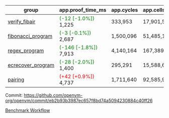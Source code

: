 | group | app.proof_time_ms | app.cycles | app.cells_used | leaf.proof_time_ms | leaf.cycles | leaf.cells_used |
| -- | -- | -- | -- | -- | -- | -- |
| [verify_fibair](https://github.com/openvm-org/openvm/blob/benchmark-results/benchmarks-pr/1472/verify_fibair-eb2b93b3987ec657f8bd74a5094230884c40ff26.md) |<span style='color: green'>(-12 [-1.0%])</span> 1,225 |  333,953 |  17,901,508 |- | - | - |
| [fibonacci_program](https://github.com/openvm-org/openvm/blob/benchmark-results/benchmarks-pr/1472/fibonacci-eb2b93b3987ec657f8bd74a5094230884c40ff26.md) |<span style='color: green'>(-3 [-0.1%])</span> 2,687 |  1,500,096 |  51,485,167 |- | - | - |
| [regex_program](https://github.com/openvm-org/openvm/blob/benchmark-results/benchmarks-pr/1472/regex-eb2b93b3987ec657f8bd74a5094230884c40ff26.md) |<span style='color: green'>(-146 [-1.8%])</span> 7,913 |  4,140,164 |  167,389,450 |- | - | - |
| [ecrecover_program](https://github.com/openvm-org/openvm/blob/benchmark-results/benchmarks-pr/1472/ecrecover-eb2b93b3987ec657f8bd74a5094230884c40ff26.md) |<span style='color: green'>(-28 [-2.0%])</span> 1,400 |  295,291 |  15,588,656 |- | - | - |
| [pairing](https://github.com/openvm-org/openvm/blob/benchmark-results/benchmarks-pr/1472/pairing-eb2b93b3987ec657f8bd74a5094230884c40ff26.md) |<span style='color: red'>(+42 [+0.9%])</span> 4,737 |  1,711,640 |  92,585,975 |- | - | - |


Commit: https://github.com/openvm-org/openvm/commit/eb2b93b3987ec657f8bd74a5094230884c40ff26

[Benchmark Workflow](https://github.com/openvm-org/openvm/actions/runs/13911552605)
